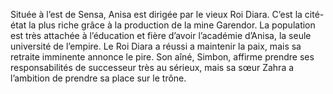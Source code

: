 Située à l’est de Sensa, Anisa est dirigée par le vieux Roi Diara. C’est la cité-état la plus riche grâce à la production de la mine Garendor. La population est très attachée à l’éducation et fière d’avoir l’académie d’Anisa, la seule université de l’empire. Le Roi Diara a réussi a maintenir la paix, mais sa retraite imminente annonce le pire. Son aîné, Simbon, affirme prendre ses responsabilités de successeur très au sérieux, mais sa sœur Zahra a l’ambition de prendre sa place sur le trône.